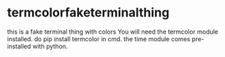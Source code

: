 # termcolorfaketerminalthing
this is a fake terminal thing with colors
You will need the termcolor module installed. do pip install termcolor in cmd.
the time module comes pre-installed with python.
